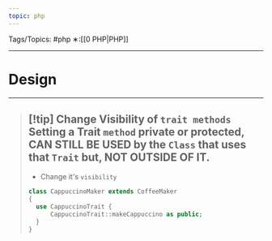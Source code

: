```yaml
---
topic: php
---
```



Tags/Topics: #php
∗:[[0 PHP|PHP]]

---
# Design

--- 


>[!tip] Change __Visibility__ of `trait methods`
>Setting a __Trait__ `method` private or protected,
>__CAN STILL BE USED by the `Class` that uses that `Trait`__
>but, NOT OUTSIDE OF IT.
>---
> - Change it's `visibility`
>```php
>class CappuccinoMaker extends CoffeeMaker
>{
>	use CappuccinoTrait {
>		CappuccinoTrait::makeCappuccino as public;
>	}
>}
>```
